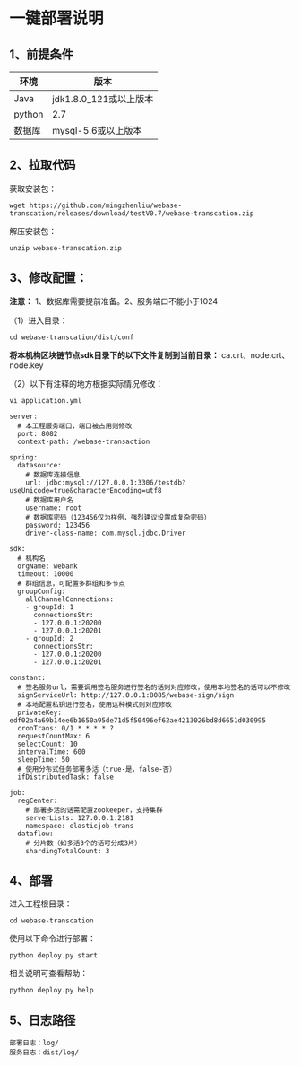 # 一键部署说明

## 1、前提条件

| 环境   | 版本                   |
| ------ | ---------------------- |
| Java   | jdk1.8.0_121或以上版本 |
| python | 2.7                    |
| 数据库 | mysql-5.6或以上版本    |

## 2、拉取代码

获取安装包：
```shell
wget https://github.com/mingzhenliu/webase-transcation/releases/download/testV0.7/webase-transcation.zip
```
解压安装包：
```shell
unzip webase-transcation.zip
```

## 3、修改配置：

**注意：** 1、数据库需要提前准备。2、服务端口不能小于1024

（1）进入目录：
```shell
cd webase-transcation/dist/conf
```
**将本机构区块链节点sdk目录下的以下文件复制到当前目录：**
ca.crt、node.crt、node.key

（2）以下有注释的地方根据实际情况修改：
```shell
vi application.yml
```
```
server: 
  # 本工程服务端口，端口被占用则修改
  port: 8082
  context-path: /webase-transaction

spring: 
  datasource: 
    # 数据库连接信息
    url: jdbc:mysql://127.0.0.1:3306/testdb?useUnicode=true&characterEncoding=utf8
    # 数据库用户名
    username: root
    # 数据库密码（123456仅为样例，强烈建议设置成复杂密码）
    password: 123456
    driver-class-name: com.mysql.jdbc.Driver

sdk:
  # 机构名
  orgName: webank
  timeout: 10000
  # 群组信息，可配置多群组和多节点
  groupConfig:
    allChannelConnections:
    - groupId: 1
      connectionsStr:
      - 127.0.0.1:20200
      - 127.0.0.1:20201
    - groupId: 2
      connectionsStr:
      - 127.0.0.1:20200
      - 127.0.0.1:20201

constant: 
  # 签名服务url，需要调用签名服务进行签名的话则对应修改，使用本地签名的话可以不修改
  signServiceUrl: http://127.0.0.1:8085/webase-sign/sign
  # 本地配置私钥进行签名，使用这种模式则对应修改
  privateKey: edf02a4a69b14ee6b1650a95de71d5f50496ef62ae4213026bd8d6651d030995
  cronTrans: 0/1 * * * * ?
  requestCountMax: 6
  selectCount: 10
  intervalTime: 600
  sleepTime: 50
  # 使用分布式任务部署多活（true-是，false-否）
  ifDistributedTask: false

job:
  regCenter:  
    # 部署多活的话需配置zookeeper，支持集群
    serverLists: 127.0.0.1:2181
    namespace: elasticjob-trans
  dataflow:  
    # 分片数（如多活3个的话可分成3片）
    shardingTotalCount: 3
```

## 4、部署
进入工程根目录：
```shell
cd webase-transcation
```
使用以下命令进行部署：
```shell
python deploy.py start
```
相关说明可查看帮助：
```shell
python deploy.py help
```

## 5、日志路径
```
部署日志：log/
服务日志：dist/log/
```


